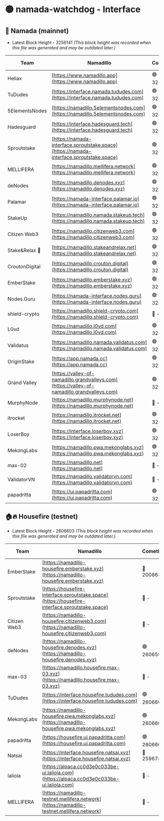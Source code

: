 # 🟡 namada-watchdog - Interface

## 🚀 Namada (mainnet)
- Latest Block Height - 3256141 *(This block height was recorded when this file was generated and may be outdated later.)*

| Team | Namadillo | CometBFT | Indexer | MASP Indexer |
|-|-|-|-|-|
| Heliax | [https://www.namadillo.app](https://www.namadillo.app) | 🟢 3256114 | 🟢 3256114 | 🟢 3256114 |
| TuDudes | [https://interface.namada.tududes.com](https://interface.namada.tududes.com) | 🟢 3256111 | 🟢 3256110 | 🟢 3256110 |
| 5ElementsNodes | [https://namadillo.5elementsnodes.com](https://namadillo.5elementsnodes.com) | 🟢 3256115 | 🟢 3256115 | 🟢 3256115 |
| Hadesguard | [https://interface.hadesguard.tech](https://interface.hadesguard.tech) | 🟢 3256116 | 🟢 3256113 | 🟢 3256113 |
| Sproutstake | [https://namada-interface.sproutstake.space](https://namada-interface.sproutstake.space) | 🟢 3256116 | 🟢 3256116 | 🟢 3256116 |
| MELLIFERA | [https://namadillo.mellifera.network](https://namadillo.mellifera.network) | 🟢 3256118 | 🟢 3256118 | 🟢 3256118 |
| deNodes | [https://namadillo.denodes.xyz](https://namadillo.denodes.xyz) | 🟢 3256118 | 🟢 3256118 | 🟢 3256118 |
| Palamar | [https://namada-interface.palamar.io](https://namada-interface.palamar.io) | 🟢 3256119 | 🟢 3256119 | 🟢 3256119 |
| StakeUp | [https://namadillo.namada.stakeup.tech](https://namadillo.namada.stakeup.tech) | 🟢 3256120 | 🟢 3256120 | 🟢 3256120 |
| Citizen Web3 | [https://namadillo.citizenweb3.com](https://namadillo.citizenweb3.com) | 🟢 3256121 | 🟢 3256120 | 🔴 3250357 |
| Stake&Relax 🦥 | [https://namadillo.stakeandrelax.net](https://namadillo.stakeandrelax.net) | 🟢 3256121 | 🟢 3256121 | 🟢 3256121 |
| CroutonDigital | [https://namadillo.crouton.digital](https://namadillo.crouton.digital) | 🟢 3256122 | 🟢 3256122 | 🟢 3256122 |
| EmberStake | [https://namadillo.emberstake.xyz](https://namadillo.emberstake.xyz) | 🟢 3256123 | 🟢 3256123 | 🟢 3256123 |
| Nodes.Guru | [https://namada-interface.nodes.guru](https://namada-interface.nodes.guru) | 🟢 3256123 | 🟢 3256123 | 🟢 3256123 |
| shield-crypto | [https://namadillo.shield-crypto.com](https://namadillo.shield-crypto.com) | 🔴 - | 🔴 - | 🔴 - |
| L0vd | [https://namadillo.l0vd.com](https://namadillo.l0vd.com) | 🟢 3256129 | 🟢 3256129 | 🟢 3256129 |
| Validatus | [https://namadillo.namada.validatus.com](https://namadillo.namada.validatus.com) | 🟢 3256130 | 🟢 3256130 | 🟢 3256130 |
| OriginStake | [https://app.namada.cc](https://app.namada.cc) | 🟢 3256131 | 🟢 3256131 | 🟢 3256130 |
| Grand Valley | [https://valley-of-namadillo.grandvalleys.com](https://valley-of-namadillo.grandvalleys.com) | 🟢 3256132 | 🟢 3256132 | 🟢 3256132 |
| MurphyNode | [https://namadillo.murphynode.net](https://namadillo.murphynode.net) | 🔴 - | 🔴 - | 🔴 - |
| itrocket | [https://namadillo.itrocket.net](https://namadillo.itrocket.net) | 🟢 3256135 | 🟢 3256135 | 🟢 3256134 |
| LoserBoy | [https://interface.loserboy.xyz](https://interface.loserboy.xyz) | 🟢 3256135 | 🟢 3256135 | 🟢 3256135 |
| MekongLabs | [https://namadillo.pwa.mekonglabs.xyz](https://namadillo.pwa.mekonglabs.xyz) | 🟢 3256136 | 🟢 3256136 | 🟢 3256136 |
| max-02 | [https://namadillo.net](https://namadillo.net) | 🔴 - | 🔴 - | 🔴 - |
| ValidatorVN | [https://namadillo.validatorvn.com](https://namadillo.validatorvn.com) | 🔴 - | 🔴 - | 🔴 - |
| papadritta | [https://ui.papadritta.com](https://ui.papadritta.com) | 🟢 3256141 | 🟢 3256141 | 🟢 3256141 |

## 🏠🔥 Housefire (testnet)
- Latest Block Height - 2606603 *(This block height was recorded when this file was generated and may be outdated later.)*

| Team | Namadillo | CometBFT | Indexer | MASP Indexer |
|-|-|-|-|-|
| EmberStake | [https://namadillo-housefire.emberstake.xyz](https://namadillo-housefire.emberstake.xyz) | 🔴 2008636 | 🔴 - | 🔴 - |
| Sproutstake | [https://housefire-interface.sproutstake.space](https://housefire-interface.sproutstake.space) | 🔴 - | 🔴 - | 🔴 - |
| Citizen Web3 | [https://namadillo-housefire.citizenweb3.com](https://namadillo-housefire.citizenweb3.com) | 🔴 - | 🔴 - | 🔴 - |
| deNodes | [https://namadillo-housefire.denodes.xyz](https://namadillo-housefire.denodes.xyz) | 🟢 2606592 | 🟢 2606592 | 🟢 2606592 |
| max-03 | [https://namadillo.housefire.max-03.xyz](https://namadillo.housefire.max-03.xyz) | 🔴 - | 🔴 - | 🔴 - |
| TuDudes | [https://interface.housefire.tududes.com](https://interface.housefire.tududes.com) | 🟢 2606601 | 🟢 2606601 | 🟢 2606601 |
| MekongLabs | [https://namadillo-housefire.pwa.mekonglabs.xyz](https://namadillo-housefire.pwa.mekonglabs.xyz) | 🟢 2606602 | 🟢 2606602 | 🟢 2606601 |
| papadritta | [https://housefire.ui.papadritta.com](https://housefire.ui.papadritta.com) | 🟢 2606603 | 🟢 2606603 | 🟢 2606603 |
| Natsai | [https://interface.housefire.natsai.xyz](https://interface.housefire.natsai.xyz) | 🔴 2596741 | 🔴 2596741 | 🔴 2596741 |
| laliola | [https://alpaca.cc0d3e0c033be-ui.laliola.com](https://alpaca.cc0d3e0c033be-ui.laliola.com) | 🔴 - | 🔴 - | 🔴 - |
| MELLIFERA | [https://namadillo-testnet.mellifera.network](https://namadillo-testnet.mellifera.network) | 🔴 - | 🟢 2606606 | 🟡 2606286 |

